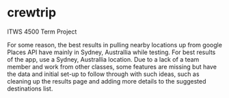 # crewtrip
ITWS 4500 Term Project


For some reason, the best results in pulling nearby locations up from google Places API have mainly in Sydney, Australlia while testing.  For best results of the app, use a Sydney, Australlia location.  Due to a lack of a team member and work from other classes, some features are missing but have the data and initial set-up to follow through with such ideas, such as cleaning up the results page and adding more details to the suggested destinations list.  
